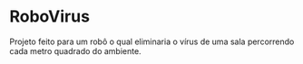 # RoboVirus

Projeto feito para um robô o qual eliminaria o vírus de uma sala percorrendo cada metro quadrado do ambiente.
